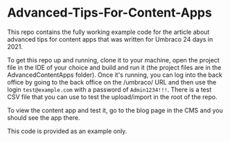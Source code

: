 # Advanced-Tips-For-Content-Apps
This repo contains the fully working example code for the article about advanced tips for content apps that was written for Umbraco 24 days in 2021.

To get this repo up and running, clone it to your machine, open the project file in the IDE of your choice and build and run it (the project files are in the AdvancedContentApps folder). Once it's running, you can log into the back office by going to the back office on the /umbraco/ URL and then use the login `test@example.com` with a password of `Admin1234!!!`. There is a test CSV file that you can use to test the upload/import in the root of the repo.

To view the content app and test it, go to the blog page in the CMS and you should see the app there.

This code is provided as an example only.
